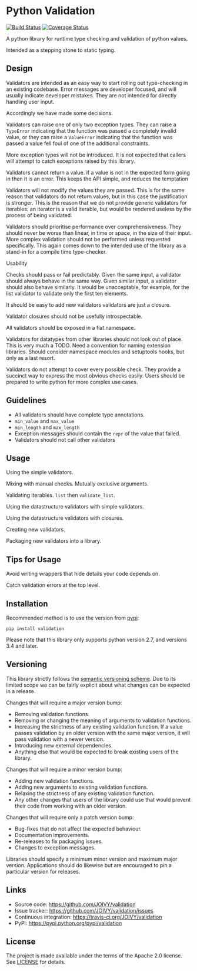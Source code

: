 # Python Validation

[![Build Status](https://travis-ci.org/JOIVY/validation.svg?branch=develop)](https://travis-ci.org/JOIVY/validation)
[![Coverage Status](https://coveralls.io/repos/github/JOIVY/validation/badge.svg?branch=develop)](https://coveralls.io/github/JOIVY/validation?branch=develop)

A python library for runtime type checking and validation of python values.

Intended as a stepping stone to static typing.


## Design

Validators are intended as an easy way to start rolling out type-checking in an existing codebase.
Error messages are developer focused, and will usually indicate developer mistakes.
They are not intended for directly handling user input.

Accordingly we have made some decisions.

Validators can raise one of only two exception types.
They can raise a `TypeError` indicating that the function was passed a completely invalid value, or they can raise a `ValueError` indicating that the function was passed a value fell foul of one of the additional constraints.

More exception types will not be introduced.  It is not expected that callers will attempt to catch exceptions raised by this library.


Validators cannot return a value.
if a value is not in the expected form going in then it is an error.
This keeps the API simple, and reduces the temptation


Validators will not modify the values they are passed.
This is for the same reason that validators do not return values, but in this case the justification is stronger.
This is the reason that we do not provide generic validators for iterables: an iterator is a valid iterable, but would be rendered useless by the process of being validated.


Validators should prioritise performance over comprehensiveness.
They should never be worse than linear, in time or space, in the size of their input.
More complex validation should not be performed unless requested specifically.
This again comes down to the intended use of the library as a stand-in for a compile time type-checker.



Usability

Checks should pass or fail predictably.
Given the same input, a validator should always behave in the same way.
Given similar input, a validator should also behave similarly.
It would be unacceptable, for example, for the list validator to validate only the first ten elements.


It should be easy to add new validators
validators are just a closure.


Validator closures should not be usefully introspectable.


All validators should be exposed in a flat namespace.


Validators for datatypes from other libraries should not look out of place.
This is very much a TODO.
Need a convention for naming extension libraries.
Should consider namespace modules and setuptools hooks, but only as a last resort.


Validators do not attempt to cover every possible check.
They provide a succinct way to express the most obvious checks easily.
Users should be prepared to write python for more complex use cases.



## Guidelines

  - All validators should have complete type annotations.
  - `min_value` and `max_value`
  - `min_length` and `max_length`
  - Exception messages should contain the `repr` of the value that failed.
  - Validators should not call other validators


## Usage

Using the simple validators.

Mixing with manual checks.  Mutually exclusive arguments.

Validating iterables.  `list` then `validate_list`.

Using the datastructure validators with simple validators.

Using the datastructure validators with closures.

Creating new validators.

Packaging new validators into a library.


## Tips for Usage

Avoid writing wrappers that hide details your code depends on.

Catch validation errors at the top level.


## Installation

Recommended method is to use the version from [pypi](https://pypi.python.org/pypi/validation):

```
pip install validation
```

Please note that this library only supports python version 2.7, and versions 3.4 and later.


## Versioning

This library strictly follows the [semantic versioning scheme](http://semver.org/).
Due to its limited scope we can be fairly explicit about what changes can be expected in a release.

Changes that will require a major version bump:
  - Removing validation functions.
  - Removing or changing the meaning of arguments to validation functions.
  - Increasing the strictness of any existing validation function.  If a value
    passes validation by an older version with the same major version, it will
    pass validation with a newer version.
  - Introducing new external dependencies.
  - Anything else that would be expected to break existing users of the library.

Changes that will require a minor version bump:
  - Adding new validation functions.
  - Adding new arguments to existing validation functions.
  - Relaxing the strictness of any existing validation function.
  - Any other changes that users of the library could use that would prevent
    their code from working with an older version.

Changes that will require only a patch version bump:
  - Bug-fixes that do not affect the expected behaviour.
  - Documentation improvements.
  - Re-releases to fix packaging issues.
  - Changes to exception messages.

Libraries should specify a minimum minor version and maximum major version.
Applications should do likewise but are encouraged to pin a particular version
for releases.


## Links

- Source code: https://github.com/JOIVY/validation
- Issue tracker: https://github.com/JOIVY/validation/issues
- Continuous integration: https://travis-ci.org/JOIVY/validation
- PyPI: https://pypi.python.org/pypi/validation


## License

The project is made available under the terms of the Apache 2.0 license.  See [LICENSE](./LICENSE) for details.
